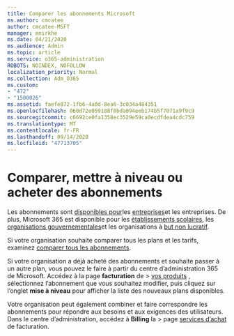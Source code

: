 ```yaml
---
title: Comparer les abonnements Microsoft
ms.author: cmcatee
author: cmcatee-MSFT
manager: mnirkhe
ms.date: 04/21/2020
ms.audience: Admin
ms.topic: article
ms.service: o365-administration
ROBOTS: NOINDEX, NOFOLLOW
localization_priority: Normal
ms.collection: Adm_O365
ms.custom:
- "472"
- "1500026"
ms.assetid: faefe872-1fb6-4a0d-8ea6-3c034a484351
ms.openlocfilehash: 060d72e059188f0bda094eeb174b5f7071a9f9c9
ms.sourcegitcommit: c6692ce0fa1358ec3529e59ca0ecdfdea4cdc759
ms.translationtype: MT
ms.contentlocale: fr-FR
ms.lasthandoff: 09/14/2020
ms.locfileid: "47713705"
---
```

# <a name="compare-upgrade-or-purchase-subscriptions"></a>Comparer, mettre à niveau ou acheter des abonnements
  
Les abonnements sont [disponibles pour](https://products.office.com/compare-all-microsoft-office-products?tab=2)les [entreprises](https://products.office.com/business/compare-more-office-365-for-business-plans)et les entreprises. De plus, Microsoft 365 est disponible pour les [établissements scolaires](https://products.office.com/academic/compare-office-365-education-plans), les [organisations gouvernementales](https://products.office.com/government/compare-office-365-government-plans)et les organisations à [but non lucratif](https://products.office.com/nonprofit/office-365-nonprofit-plans-and-pricing?tab=1).
  
Si votre organisation souhaite comparer tous les plans et les tarifs, examinez [comparer tous les abonnements](https://products.office.com/business/compare-more-office-365-for-business-plans).
  
Si votre organisation a déjà acheté des abonnements et souhaite passer à un autre plan, vous pouvez le faire à partir du centre d’administration 365 de Microsoft. Accédez à la page **facturation** de \> [vos produits](https://go.microsoft.com/fwlink/p/?linkid=842054) , sélectionnez l’abonnement que vous souhaitez modifier, puis cliquez sur l’onglet **mise à niveau** pour afficher la liste des nouveaux plans disponibles.
  
Votre organisation peut également combiner et faire correspondre les abonnements pour répondre aux besoins et aux exigences des utilisateurs. Dans le centre d’administration, accédez à **Billing** la \> page [services d’achat](https://go.microsoft.com/fwlink/p/?linkid=868433) de facturation.